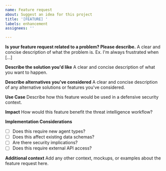 ```yaml
---
name: Feature request
about: Suggest an idea for this project
title: '[FEATURE] '
labels: enhancement
assignees: ''

---
```


**Is your feature request related to a problem? Please describe.**
A clear and concise description of what the problem is. Ex. I'm always frustrated when [...]

**Describe the solution you'd like**
A clear and concise description of what you want to happen.

**Describe alternatives you've considered**
A clear and concise description of any alternative solutions or features you've considered.

**Use Case**
Describe how this feature would be used in a defensive security context.

**Impact**
How would this feature benefit the threat intelligence workflow?

**Implementation Considerations**
- [ ] Does this require new agent types?
- [ ] Does this affect existing data schemas?
- [ ] Are there security implications?
- [ ] Does this require external API access?

**Additional context**
Add any other context, mockups, or examples about the feature request here.